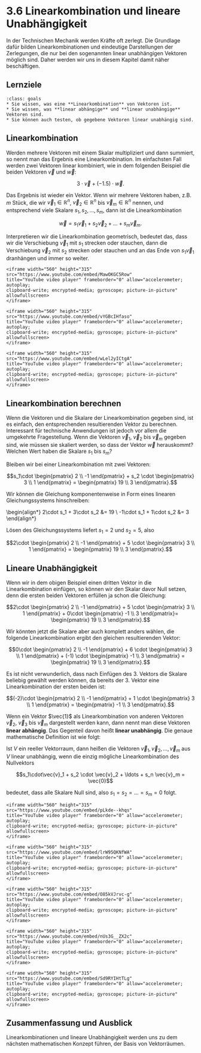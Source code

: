 # 3.6 Linearkombination und lineare Unabhängigkeit

In der Technischen Mechanik werden Kräfte oft zerlegt. Die Grundlage dafür
bilden Linearkombinationen und eindeutige Darstellungen der Zerlegungen, die nur
bei den sogenannten linear unabhängigen Vektoren möglich sind. Daher werden wir
uns in diesem Kapitel damit näher beschäftigen.

## Lernziele

```{admonition} Lernziele
:class: goals
* Sie wissen, was eine **Linearkombination** von Vektoren ist.
* Sie wissen, was **linear abhängige** und **linear unabhängige** Vektoren sind.
* Sie können auch testen, ob gegebene Vektoren linear unabhängig sind.
```

## Linearkombination

Werden mehrere Vektoren mit einem Skalar multipliziert und dann summiert, so
nennt man das Ergebnis eine Linearkombination. Im einfachsten Fall werden zwei
Vektoren linear kombiniert, wie in dem folgenden Beispiel die beiden Vektoren
$\vec{v}$ und $\vec{w}$:

$$3\cdot\vec{v} + (-1.5)\cdot \vec{w}.$$

Das Ergebnis ist wieder ein Vektor. Wenn wir mehrere Vektoren haben, z.B. $m$
Stück, die wir $\vec{v}_1\in\mathbb{R}^n$, $\vec{v}_2\in\mathbb{R}^n$ bis
$\vec{v}_m\in\mathbb{R}^n$ nennen, und entsprechend viele Skalare $s_1, s_2,
\ldots, s_m$, dann ist die Linearkombination

$$\vec{w} = s_1\vec{v}_1 + s_2\vec{v}_2 + \ldots + s_m\vec{v}_m.$$

Interpretieren wir die Linearkombination geometrisch, bedeutet das, dass wir die
Verschiebung $\vec{v}_1$ mit $s_1$ strecken oder stauchen, dann die Verschiebung
$\vec{v}_2$ mit $s_2$ strecken oder stauchen und an das Ende von $s_1\vec{v}_1$
dranhängen und immer so weiter.

```{dropdown} Video "Linearkombination Definition" von Mathematische Methoden
<iframe width="560" height="315" src="https://www.youtube.com/embed/MawOKGC5Row" 
title="YouTube video player" frameborder="0" allow="accelerometer; autoplay; 
clipboard-write; encrypted-media; gyroscope; picture-in-picture" allowfullscreen>
</iframe>
```

```{dropdown} Video "Linearkombination Beispiel" von Mathematische Methoden
<iframe width="560" height="315" src="https://www.youtube.com/embed/vYGBcIHfaso" 
title="YouTube video player" frameborder="0" allow="accelerometer; autoplay; 
clipboard-write; encrypted-media; gyroscope; picture-in-picture" allowfullscreen>
</iframe>
```

```{dropdown} Video "Linearkombinationen" von VisualX
<iframe width="560" height="315" src="https://www.youtube.com/embed/wLel2yICtgA" 
title="YouTube video player" frameborder="0" allow="accelerometer; autoplay; 
clipboard-write; encrypted-media; gyroscope; picture-in-picture" allowfullscreen>
</iframe>
```

## Linearkombination berechnen

Wenn die Vektoren und die Skalare der Linearkombination gegeben sind, ist es
einfach, den entsprechenden resultierenden Vektor zu berechnen. Interessant für
technische Anwendungen ist jedoch vor allem die umgekehrte Fragestellung. Wenn
die Vektoren $\vec{v}_1$, $\vec{v}_2$ bis $\vec{v}_m$ gegeben sind, wie müssen
sie skaliert werden, so dass der Vektor $\vec{w}$ herauskommt? Welchen Wert
haben die Skalare $s_1$ bis $s_m$?

Bleiben wir bei einer Linearkombination mit zwei Vektoren:

$$s_1\cdot \begin{pmatrix} 2 \\ -1 \end{pmatrix} +
s_2 \cdot \begin{pmatrix} 3 \\ 1 \end{pmatrix} =
\begin{pmatrix} 19 \\ 3 \end{pmatrix}.$$

Wir können die Gleichung komponentenweise in Form eines linearen
Gleichungssystems hinschreiben:

\begin{align*}
2\cdot s_1 + 3\cdot s_2 &= 19 \\
-1\cdot s_1 + 1\cdot s_2 &= 3
\end{align*}

Lösen des Gleichungssystems liefert $s_1 = 2$ und $s_2 = 5$, also

$$2\cdot \begin{pmatrix} 2 \\ -1 \end{pmatrix} +
5 \cdot \begin{pmatrix} 3 \\ 1 \end{pmatrix} =
\begin{pmatrix} 19 \\ 3 \end{pmatrix}.$$

## Lineare Unabhängigkeit

Wenn wir in dem obigen Beispiel einen dritten Vektor in die Linearkombination
einfügen, so können wir den Skalar davor Null setzen, denn die ersten beiden
Vektoren erfüllen ja schon die Gleichung:

$$2\cdot \begin{pmatrix} 2 \\ -1 \end{pmatrix} +
5 \cdot \begin{pmatrix} 3 \\ 1 \end{pmatrix} +
0\cdot \begin{pmatrix} -1 \\ 3 \end{pmatrix}=
\begin{pmatrix} 19 \\ 3 \end{pmatrix}.$$

Wir könnten jetzt die Skalare aber auch komplett anders wählen, die folgende
Linearkombination ergibt den gleichen resultierenden Vektor:

$$0\cdot \begin{pmatrix} 2 \\ -1 \end{pmatrix} +
6 \cdot \begin{pmatrix} 3 \\ 1 \end{pmatrix} + (-1) \cdot
\begin{pmatrix} -1 \\ 3 \end{pmatrix} =
\begin{pmatrix} 19 \\ 3 \end{pmatrix}.$$

Es ist nicht verwunderlich, dass nach Einfügen des 3. Vektors die Skalare
beliebig gewählt werden können, da bereits der 3. Vektor eine Linearkombination
der ersten beiden ist:

$$(-2)\cdot \begin{pmatrix} 2 \\ -1 \end{pmatrix} +
1 \cdot \begin{pmatrix} 3 \\ 1 \end{pmatrix} =
\begin{pmatrix} -1 \\ 3 \end{pmatrix}.$$

Wenn ein Vektor $\vec{1}$ als Linearkombination von anderen Vektoren
$\vec{v}_2$, $\vec{v}_3$ bis $\vec{v}_m$ dargestellt werden kann, dann nennt man
diese Vektoren **linear abhängig**. Das Gegenteil davon heißt **linear
unabhängig**. Die genaue mathematische Definition ist wie folgt:

Ist $V$ ein reeller Vektorraum, dann heißen die Vektoren $\vec{v}_1, \vec{v}_2,
\ldots, \vec{v}_m$ aus $V$ linear unabhängig, wenn die einzig mögliche
Linearkombination des Nullvektors

$$s_1\cdot\vec{v}_1 + s_2 \cdot \vec{v}_2 + \ldots + s_n \vec{v}_m = \vec{0}$$

bedeutet, dass alle Skalare Null sind, also $s_1 = s_2 = \dots = s_m = 0$ folgt.

```{dropdown} Video "Lineare Abhängigkeit" von Mathematrick
<iframe width="560" height="315" src="https://www.youtube.com/embed/pLkde--khqs"
title="YouTube video player" frameborder="0" allow="accelerometer; autoplay;
clipboard-write; encrypted-media; gyroscope; picture-in-picture" allowfullscreen>
</iframe>
```

```{dropdown} Video "Lineare Unabhängigkeit - Definition" von Mathematische Methoden
<iframe width="560" height="315" src="https://www.youtube.com/embed/lrW95QKNfWA"
title="YouTube video player" frameborder="0" allow="accelerometer; autoplay;
clipboard-write; encrypted-media; gyroscope; picture-in-picture" allowfullscreen>
</iframe>
```

```{dropdown} Video "Lineare Unabhängigkeit - Beispiel 1" von Mathematische Methoden
<iframe width="560" height="315" src="https://www.youtube.com/embed/O85kVJrvc-g"
title="YouTube video player" frameborder="0" allow="accelerometer; autoplay;
clipboard-write; encrypted-media; gyroscope; picture-in-picture" allowfullscreen>
</iframe>
```

```{dropdown} Video "Lineare Unabhängigkeit - Beispiel 2" von Mathematische Methoden
<iframe width="560" height="315" src="https://www.youtube.com/embed/nUs3G__ZX2c"
title="YouTube video player" frameborder="0" allow="accelerometer; autoplay;
clipboard-write; encrypted-media; gyroscope; picture-in-picture" allowfullscreen>
</iframe>
```

```{dropdown} Video "Lineare Unabhängigkeit - Beispiel 3" von Mathematische Methoden
<iframe width="560" height="315" src="https://www.youtube.com/embed/Sd9RYIHtTLg"
title="YouTube video player" frameborder="0" allow="accelerometer; autoplay;
clipboard-write; encrypted-media; gyroscope; picture-in-picture" allowfullscreen>
</iframe>
```

## Zusammenfassung und Ausblick

Linearkombinationen und lineare Unabhängigkeit werden uns zu dem nächsten
mathematischen Konzept führen, der Basis von Vektorräumen.
